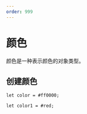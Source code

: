 ```yaml
---
order: 999
---
```


# 颜色

颜色是一种表示颜色的对象类型。

## 创建颜色

```nvs
let color = #ff0000;

let color1 = #red;
```
